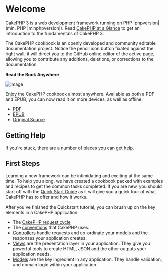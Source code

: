 # Welcome

CakePHP 3 is a web development framework running on PHP |phpversion| (min. PHP |minphpversion|).
Read [CakePHP at a Glance](intro) to get an introduction to the
fundamentals of CakePHP 3.

The CakePHP cookbook is an openly developed and community editable documentation
project. Notice the pencil icon button fixated against the right wall; it will
direct you to the GitHub online editor of the active page, allowing you to
contribute any additions, deletions, or corrections to the documentation.

<div>

**Read the Book Anywhere**

![image](/read-the-book.jpg)

Enjoy the CakePHP cookbook almost anywhere. Available as both a PDF and
EPUB, you can now read it on more devices, as well as offline.

- [PDF](../_downloads/en/CakePHPBook.pdf)
- [EPUB](../_downloads/en/CakePHP.epub)
- [Original Source](https://github.com/cakephp/docs)

</div>

## Getting Help

If you're stuck, there are a number of places [you can get help](intro/where-to-get-help).

## First Steps

Learning a new framework can be intimidating and exciting at the same time. To
help you along, we have created a cookbook packed with examples and recipes to
get the common tasks completed. If you are new, you should start off with the
[Quick Start Guide](quickstart) as it will give you a quick tour of what
CakePHP has to offer and how it works.

After you've finished the Quickstart tutorial, you can brush up on the key
elements in a CakePHP application:

- The [CakePHP request cycle](intro#request-cycle)
- The [conventions](intro/conventions) that CakePHP
  uses.
- [Controllers](controllers) handle requests and co-ordinate your models
  and the responses your application creates.
- [Views](views) are the presentation layer in your application. They
  give you powerful tools to create HTML, JSON and the other outputs your
  application needs.
- [Models](orm) are the key ingredient in any application. They handle
  validation, and domain logic within your application.
